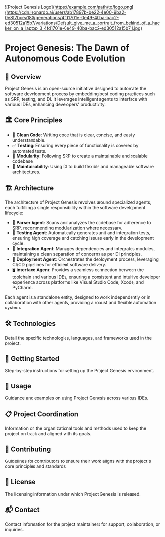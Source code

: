 ![Project Genesis Logo](https://example.com/path/to/logo.png](https://cdn.leonardo.ai/users/ab17897b-be22-4e00-9ba2-0e8f7bcea180/generations/4fd1701e-0e49-40ba-bac2-ed30512a15b7/variations/Default_give_me_a_portrait_from_behind_of_a_hacker_on_a_laptop_3_4fd1701e-0e49-40ba-bac2-ed30512a15b7_1.jpg)

# Project Genesis: The Dawn of Autonomous Code Evolution

## 📜 Overview
Project Genesis is an open-source initiative designed to automate the software development process by embedding best coding practices such as SRP, testing, and DI. It leverages intelligent agents to interface with various IDEs, enhancing developers' productivity.

## 🏛️ Core Principles
- 🧼 **Clean Code**: Writing code that is clear, concise, and easily understandable.
- ✅ **Testing**: Ensuring every piece of functionality is covered by automated tests.
- 🧩 **Modularity**: Following SRP to create a maintainable and scalable codebase.
- 🔧 **Maintainability**: Using DI to build flexible and manageable software architectures.

## 🏗️ Architecture
The architecture of Project Genesis revolves around specialized agents, each fulfilling a single responsibility within the software development lifecycle:
- 🤖 **Parser Agent**: Scans and analyzes the codebase for adherence to SRP, recommending modularization where necessary.
- 🧪 **Testing Agent**: Automatically generates unit and integration tests, ensuring high coverage and catching issues early in the development cycle.
- 🔗 **Integration Agent**: Manages dependencies and integrates modules, maintaining a clean separation of concerns as per DI principles.
- 🚀 **Deployment Agent**: Orchestrates the deployment process, leveraging CI/CD pipelines for efficient software delivery.
- 🖥️ **Interface Agent**: Provides a seamless connection between the toolchain and various IDEs, ensuring a consistent and intuitive developer experience across platforms like Visual Studio Code, Xcode, and PyCharm.

Each agent is a standalone entity, designed to work independently or in collaboration with other agents, providing a robust and flexible automation system.

## 🛠️ Technologies
Detail the specific technologies, languages, and frameworks used in the project.

## 🚀 Getting Started
Step-by-step instructions for setting up the Project Genesis environment.

## 📖 Usage
Guidance and examples on using Project Genesis across various IDEs.

## 📋 Project Coordination
Information on the organizational tools and methods used to keep the project on track and aligned with its goals.

## 🤝 Contributing
Guidelines for contributors to ensure their work aligns with the project's core principles and standards.

## 📄 License
The licensing information under which Project Genesis is released.

## 📬 Contact
Contact information for the project maintainers for support, collaboration, or inquiries.

